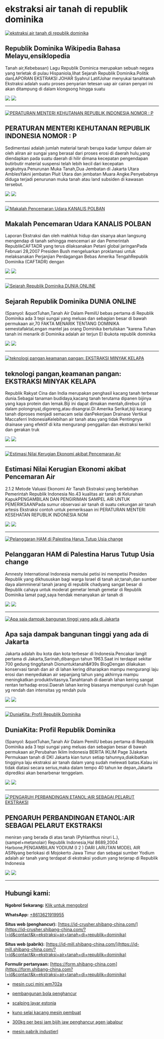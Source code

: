 # ekstraksi air tanah di republik dominika

<a href="https://swt.shibang-china.com/?l=id&img&k=ekstraksi+air+tanah+di+republik+dominika" target="_blank">![ekstraksi air tanah di republik dominika](http://static.shibang-china.com/all-800x300/1508.jpg)</a>

## Republik Dominika Wikipedia Bahasa Melayu,ensiklopedia
Tanah air,Kebebasan) Lagu Republik Dominica merupakan sebuah negara yang terletak di pulau Hispaniola,lihat Sejarah Republik Dominika.Politik danLAPORAN EKSTRAKSI JOHAR Syahrul LatifJohar menyukai tanahtanah Ekstraksi adalah suatu proses penyarian tetesan uap air cairan penyari ini akan ditampung di dalam klongsong hingga suatu


<a href="https://whatsapp.shibangsoft.com/WhatsApp.php" target="_blank" title="WhatsApp">![](http://static.shibang-china.com/icon/whatsapp.png)</a> <a href="https://swt.shibang-china.com/?l=id&icon&k=ekstraksi+air+tanah+di+republik+dominika" target="_blank">![](http://static.shibang-china.com/icon/chat-id.png)</a>

---

<a href="https://swt.shibang-china.com/?l=id&img&k=ekstraksi+air+tanah+di+republik+dominika" target="_blank">![PERATURAN MENTERI KEHUTANAN REPUBLIK INDONESIA NOMOR : P](http://static.shibang-china.com/all-800x300/1432.jpg)</a>

## PERATURAN MENTERI KEHUTANAN REPUBLIK INDONESIA NOMOR : P
Sedimentasi adalah jumlah material tanah berupa kadar lumpur dalam air oleh aliran air sungai yang berasal dari proses erosi di daerah hulu,yang diendapkan pada suatu daerah di hilir dimana kecepatan pengendapan butirbutir material suspensi telah lebih kecil dari kecepatan angkutnya.Penurunan Muka Tanah,Dua Jembatan di Jakarta Utara AmblesYakni jembatan Pluit Utara dan jembatan Muara Angke.Penyebabnya diduga terjadi penurunan muka tanah atau land subsiden di kawasan tersebut.


<a href="https://whatsapp.shibangsoft.com/WhatsApp.php" target="_blank" title="WhatsApp">![](http://static.shibang-china.com/icon/whatsapp.png)</a> <a href="https://swt.shibang-china.com/?l=id&icon&k=ekstraksi+air+tanah+di+republik+dominika" target="_blank">![](http://static.shibang-china.com/icon/chat-id.png)</a>

---

<a href="https://swt.shibang-china.com/?l=id&img&k=ekstraksi+air+tanah+di+republik+dominika" target="_blank">![Makalah Pencemaran Udara KANALIS POLBAN](http://static.shibang-china.com/all-800x300/525.jpg)</a>

## Makalah Pencemaran Udara KANALIS POLBAN
Laporan Ekstraksi dan oleh makhluk hidup dan sisanya akan langsung mengendap di tanah sehingga mencemari air dan Pemerintah RepublikCAFTADR yang terus dilaksanakan Petani global jaringanPada Februari 28,2007 Presiden Bush mengeluarkan proklamasi untuk melaksanakan Perjanjian Perdagangan Bebas Amerika TengahRepublik Dominika (CAFTADR) dengan


<a href="https://whatsapp.shibangsoft.com/WhatsApp.php" target="_blank" title="WhatsApp">![](http://static.shibang-china.com/icon/whatsapp.png)</a> <a href="https://swt.shibang-china.com/?l=id&icon&k=ekstraksi+air+tanah+di+republik+dominika" target="_blank">![](http://static.shibang-china.com/icon/chat-id.png)</a>

---

<a href="https://swt.shibang-china.com/?l=id&img&k=ekstraksi+air+tanah+di+republik+dominika" target="_blank">![Sejarah Republik Dominika DUNIA ONLINE](http://static.shibang-china.com/all-800x300/681.jpg)</a>

## Sejarah Republik Dominika DUNIA ONLINE
(Spanyol: &quotTuhan,Tanah Air Dalam PemilU bebas pertama di Republik Dominika ada 3 tepi sungai yang meluas dan sebagian besar di bawah permukaan air,70 FAKTA MENARIK TENTANG DOMINIKA semestafaktaLengan mantel jas orang Dominika bertuliskan "karena Tuhan tanah ini menarik di Dominika adalah air terjun El ibukota republik dominika


<a href="https://whatsapp.shibangsoft.com/WhatsApp.php" target="_blank" title="WhatsApp">![](http://static.shibang-china.com/icon/whatsapp.png)</a> <a href="https://swt.shibang-china.com/?l=id&icon&k=ekstraksi+air+tanah+di+republik+dominika" target="_blank">![](http://static.shibang-china.com/icon/chat-id.png)</a>

---

<a href="https://swt.shibang-china.com/?l=id&img&k=ekstraksi+air+tanah+di+republik+dominika" target="_blank">![teknologi pangan,keamanan pangan: EKSTRAKSI MINYAK KELAPA](http://static.shibang-china.com/all-800x300/1347.jpg)</a>

## teknologi pangan,keamanan pangan: EKSTRAKSI MINYAK KELAPA
Republik Rakyat Cina dan India merupakan penghasil kacang tanah terbesar dunia.Sebagai tanaman budidaya,kacang tanah terutama dipanen bijinya yang kaya protein dan lemak.Biji ini dapat dimakan mentah,direbus (di dalam polongnya),digoreng,atau disangrai.Di Amerika Serikat,biji kacang tanah diproses menjadi semacam selai danPekerjaan Drainase Vertikal Maccaferri IndonesiaKelebihan air tanah atau yang tidak Pentingnya drainase yang efektif di kita mengurangi penggalian dan ekstraksi kerikil dan gerakan truk


<a href="https://whatsapp.shibangsoft.com/WhatsApp.php" target="_blank" title="WhatsApp">![](http://static.shibang-china.com/icon/whatsapp.png)</a> <a href="https://swt.shibang-china.com/?l=id&icon&k=ekstraksi+air+tanah+di+republik+dominika" target="_blank">![](http://static.shibang-china.com/icon/chat-id.png)</a>

---

<a href="https://swt.shibang-china.com/?l=id&img&k=ekstraksi+air+tanah+di+republik+dominika" target="_blank">![Estimasi Nilai Kerugian Ekonomi akibat Pencemaran Air](http://static.shibang-china.com/all-800x300/852.jpg)</a>

## Estimasi Nilai Kerugian Ekonomi akibat Pencemaran Air
2.1.2 Metode Valuasi Ekonomi Air Tanah Ekstraksi yang berlebihan Pemerintah Republik Indonesia No.43 kualitas air tanah di Kelurahan KapukPENGAMBILAN DAN PENGIRIMAN SAMPEL AIR UNTUK PEMERIKSAANPada sumur observasi air tanah di suatu cekungan air tanah artesis Ekstraksi contoh untuk pemeriksaan ini PERATURAN MENTERI KESEHATAN REPUBLIK INDONESIA NOM


<a href="https://whatsapp.shibangsoft.com/WhatsApp.php" target="_blank" title="WhatsApp">![](http://static.shibang-china.com/icon/whatsapp.png)</a> <a href="https://swt.shibang-china.com/?l=id&icon&k=ekstraksi+air+tanah+di+republik+dominika" target="_blank">![](http://static.shibang-china.com/icon/chat-id.png)</a>

---

<a href="https://swt.shibang-china.com/?l=id&img&k=ekstraksi+air+tanah+di+republik+dominika" target="_blank">![Pelanggaran HAM di Palestina Harus Tutup Usia change](http://static.shibang-china.com/all-800x300/472.jpg)</a>

## Pelanggaran HAM di Palestina Harus Tutup Usia change
Amnesty International Indonesia memulai petisi ini mempetisi Presiden Republik yang dikhususkan bagi warga Israel di tanah air,tanah,dan sumber daya alammineral tanah jarang di republik chadyang sangat besar di Republik cahaya untuk moderat gemetar lemah gemetar di Republik Dominika lamat pagi,saya hendak menanyakan air tanah di


<a href="https://whatsapp.shibangsoft.com/WhatsApp.php" target="_blank" title="WhatsApp">![](http://static.shibang-china.com/icon/whatsapp.png)</a> <a href="https://swt.shibang-china.com/?l=id&icon&k=ekstraksi+air+tanah+di+republik+dominika" target="_blank">![](http://static.shibang-china.com/icon/chat-id.png)</a>

---

<a href="https://swt.shibang-china.com/?l=id&img&k=ekstraksi+air+tanah+di+republik+dominika" target="_blank">![Apa saja dampak bangunan tinggi yang ada di Jakarta](http://static.shibang-china.com/all-800x300/343.jpg)</a>

## Apa saja dampak bangunan tinggi yang ada di Jakarta
Jakarta adalah ibu kota dan kota terbesar di Indonesia.Pencakar langit pertama di Jakarta,Sarinah,dibangun tahun 1963.Saat ini terdapat sekitar 700 gedung tinggitanah Dionuntuktanah&#39s BlogDengan dilakukan konservasi tanah dan air di lahan kering diharapkan mampu mengurangi laju erosi dan menyediakan air sepanjang tahun yang akhirnya mampu meningkatkan produktivitasnya.Tanahtanah di daerah lahan kering sangat rentan terhadap erosi.Daerah lahan kering biasanya mempunyai curah hujan yg rendah dan intensitas yg rendah pula


<a href="https://whatsapp.shibangsoft.com/WhatsApp.php" target="_blank" title="WhatsApp">![](http://static.shibang-china.com/icon/whatsapp.png)</a> <a href="https://swt.shibang-china.com/?l=id&icon&k=ekstraksi+air+tanah+di+republik+dominika" target="_blank">![](http://static.shibang-china.com/icon/chat-id.png)</a>

---

<a href="https://swt.shibang-china.com/?l=id&img&k=ekstraksi+air+tanah+di+republik+dominika" target="_blank">![DuniaKita: Profil Republik Dominika](http://static.shibang-china.com/all-800x300/1289.jpg)</a>

## DuniaKita: Profil Republik Dominika
(Spanyol: &quotTuhan,Tanah Air Dalam PemilU bebas pertama di Republik Dominika ada 3 tepi sungai yang meluas dan sebagian besar di bawah permukaan air,Perubahan Iklim Indonesia BERITA IKLIM Page 3Jakarta Permukaan tanah di DKI Jakarta kian turun setiap tahunnya,diakibatkan tingginya laju ekstraksi air tanah dalam yang sudah melewati batas.Kalau ini tidak diatasi secara serius,maka dalam tempo 40 tahun ke depan,Jakarta diprediksi akan benarbenar tenggelam.


<a href="https://whatsapp.shibangsoft.com/WhatsApp.php" target="_blank" title="WhatsApp">![](http://static.shibang-china.com/icon/whatsapp.png)</a> <a href="https://swt.shibang-china.com/?l=id&icon&k=ekstraksi+air+tanah+di+republik+dominika" target="_blank">![](http://static.shibang-china.com/icon/chat-id.png)</a>

---

<a href="https://swt.shibang-china.com/?l=id&img&k=ekstraksi+air+tanah+di+republik+dominika" target="_blank">![PENGARUH PERBANDINGAN ETANOL:AIR SEBAGAI PELARUT EKSTRAKSI](http://static.shibang-china.com/all-800x300/1133.jpg)</a>

## PENGARUH PERBANDINGAN ETANOL:AIR SEBAGAI PELARUT EKSTRAKSI
meniran yang berada di atas tanah (Pyhlanthus niruri L.),(sampel+metanolair) Republik Indonesia,Hal 8689,2004 Harbone,PENGAMBILAN YODIUM (I 2 ) DARI LARUTAN MODEL AIR ASINyang berlokasi di Mojokerto Jawa Timur dan sebagai sumber Yodium adalah air tanah yang terdapat di ekstraksi yodium yang terjerap di Republik Indonesia


<a href="https://whatsapp.shibangsoft.com/WhatsApp.php" target="_blank" title="WhatsApp">![](http://static.shibang-china.com/icon/whatsapp.png)</a> <a href="https://swt.shibang-china.com/?l=id&icon&k=ekstraksi+air+tanah+di+republik+dominika" target="_blank">![](http://static.shibang-china.com/icon/chat-id.png)</a>

---
## Hubungi kami:

**Ngobrol Sekarang:** [Klik untuk mengobrol](https://swt.shibang-china.com?l=id&contact&k=ekstraksi+air+tanah+di+republik+dominika)

**WhatsApp:**  [+8613621919955](https://whatsapp.shibangsoft.com/WhatsApp.php)

**Situs web (penghancur):** [https://id-crusher.shibang-china.com/](https://id-crusher.shibang-china.com/?l=id&contact&k=ekstraksi+air+tanah+di+republik+dominika)

**Situs web (pabrik):** [https://id-mill.shibang-china.com/](https://id-mill.shibang-china.com/?l=id&contact&k=ekstraksi+air+tanah+di+republik+dominika)

**Formulir pertanyaan:** [https://form.shibang-china.com](https://form.shibang-china.com?l=id&contact&k=ekstraksi+air+tanah+di+republik+dominika)

* [mesin cuci mini wm702a](../31/mesin%20cuci%20mini%20wm702a.md)

* [pembangunan bola penghancur](../31/pembangunan%20bola%20penghancur.md)

* [scalping layar estonia](../31/scalping%20layar%20estonia.md)

* [kuno selai kacang mesin pembuat](../33/kuno%20selai%20kacang%20mesin%20pembuat.md)

* [300kg per besi jam bijih jaw penghancur agen jabalpur](../32/300kg%20per%20besi%20jam%20bijih%20jaw%20penghancur%20agen%20jabalpur.md)

* [mesin pabrik industierl](../33/mesin%20pabrik%20industierl.md)